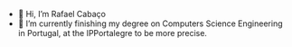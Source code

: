 - 👋 Hi, I’m Rafael Cabaço
- 🌱 I’m currently finishing my degree on Computers Science Engineering in Portugal, at the IPPortalegre to be more precise.

<!---
rifasCabi/rifasCabi is a ✨ special ✨ repository because its `README.md` (this file) appears on your GitHub profile.
You can click the Preview link to take a look at your changes.
--->
